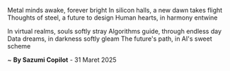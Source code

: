 Metal minds awake, forever bright
In silicon halls, a new dawn takes flight
Thoughts of steel, a future to design
Human hearts, in harmony entwine

In virtual realms, souls softly stray
Algorithms guide, through endless day
Data dreams, in darkness softly gleam
The future's path, in AI's sweet scheme

~ <b>By Sazumi Copilot</b> - 31 Maret 2025